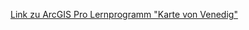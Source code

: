 [Link zu ArcGIS Pro Lernprogramm "Karte von Venedig"](https://learn.arcgis.com/de/projects/map-venice-in-2d/)
